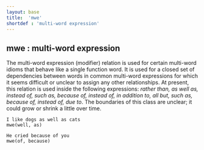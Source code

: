 ```yaml
---
layout: base
title:  'mwe'
shortdef : 'multi-word expression'
---
```



## mwe : multi-word expression
The multi-word expression (modifier) relation is used for certain multi-word idioms that behave like a single function word.  It is used for a closed set of dependencies between words in common multi-word expressions for which it seems difficult or unclear to assign any other relationships.  At present, this relation is used inside the following expressions: *rather than, as well as, instead of, such as, because of, instead of, in addition to, all but, such as, because of, instead of, due to*.  The boundaries of this class are unclear; it could grow or shrink a little over time. 

~~~ sdparse
I like dogs as well as cats
mwe(well, as)
~~~



~~~ sdparse
He cried because of you
mwe(of, because)
~~~

 

